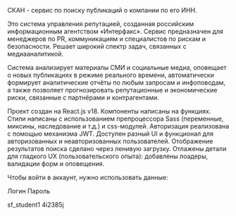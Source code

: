 СКАН - сервис по поиску публикаций о компании по его ИНН.

Это система управления репутацией, созданная российским информационным агентством «Интерфакс». Сервис предназначен для менеджеров по PR, коммуникациям и специалистов по рискам и безопасности. Решает широкий спектр задач, связанных с медиааналитикой.

Система анализирует материалы СМИ и социальные медиа, оповещает о новых публикациях в режиме реального времени, автоматически формирует аналитические отчёты по любым запросам и инфоповодам, а также позволяет прогнозировать репутационные и экономические риски, связанные с партнёрами и контрагентами.

Проект создан на React.js v18. Компоненты написаны на функциях. Стили написаны с использованием препроцессора Sass (переменные, миксины, наследование и т.д.) и css-модулей. Авторизация реализована с помощью механизма JWT. Доступен разный UI и функционал для авторизованных и неавторизованных пользователей. Отображение результатов поиска сделано через ленивую загрузку. Отлажены детали для гладкого UX (пользовательского опыта): добавлены лоадеры, валидации форм и оповещения.



Чтобы войти в аккаунт, нужно использовать данные:

Логин      	Пароль

sf_student1	  4i2385j
